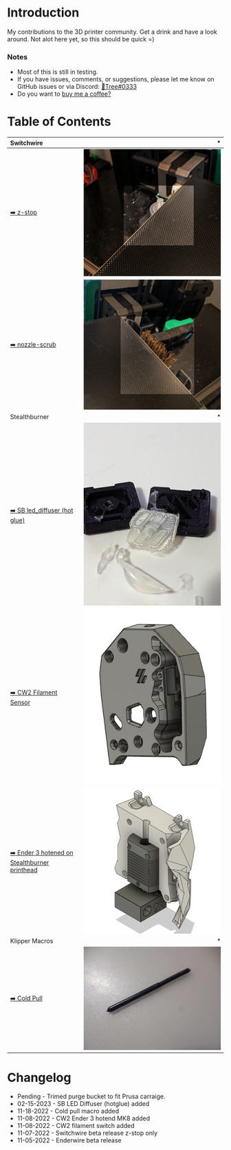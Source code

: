 # Introduction
My contributions to the 3D printer community. Get a drink and have a look around. Not alot here yet, so this should be quick =)


### Notes
- Most of this is still in testing.
- If you have issues, comments, or suggestions, please let me know on GitHub issues or via Discord: [:page_facing_up:Tree#0333](https://discordapp.com/users/934247044569264239)
- Do you want to [buy me a coffee?](https://www.paypal.com/paypalme/DustinRange)

# Table of Contents
Switchwire | *
:--- | ---:
[:arrow_right: z-stop](/z-stop/) | [![](/images/z-stop.jpg)](/z-stop/)
[:arrow_right: nozzle-scrub](/nozzle-scrub/) | [![](/images/nozzle-scrub.jpg)](/nozzle-scrub/)
Stealthburner | *
[:arrow_right: SB led_diffuser (hot glue)](/led_diffuser_mould/) | [![](/led_diffuser_mould/images/moulded-part.jpg)](/led_diffuser_mould/)
[:arrow_right: CW2 Filament Sensor](/CW2-FRS/) | [![](/CW2-FRS/images/CW2-FRS-whole.PNG)](/CW2-FRS/)
[:arrow_right: Ender 3 hotened on Stealthburner printhead](/CW2-SB-MK8/) | [![](/CW2-SB-MK8/images/sb-mk8-rear-cw2.PNG)](/CW2-SB-MK8/)
Klipper Macros | *
[:arrow_right: Cold Pull](/macros/cold_pull/) | [![](/macros/cold_pull/images/cold_pull.jpg)](/macros/cold_pull/)

# Changelog
- Pending - Trimed purge bucket to fit Prusa carraige.
- 02-15-2023 - SB LED Diffuser (hotglue) added
- 11-18-2022 - Cold pull macro added
- 11-08-2022 - CW2 Ender 3 hotend MK8 added
- 11-08-2022 - CW2 filament switch added
- 11-07-2022 - Switchwire beta release z-stop only
- 11-05-2022 - Enderwire beta release
